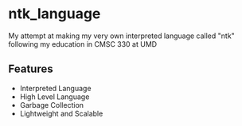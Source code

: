 # ntk_language

My attempt at making my very own interpreted language called "ntk" following my education in CMSC 330 at UMD

## Features

-   Interpreted Language
-   High Level Language
-   Garbage Collection
-   Lightweight and Scalable
